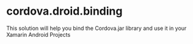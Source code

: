 cordova.droid.binding
=====================

This solution will help you bind the Cordova.jar library and use it in your Xamarin Android Projects
